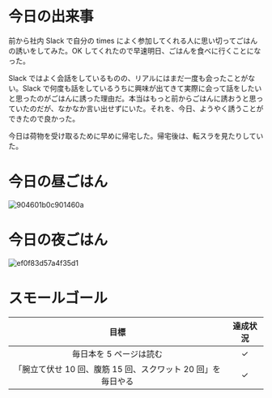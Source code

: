 # 今日の出来事
前から社内 Slack で自分の times によく参加してくれる人に思い切ってごはんの誘いをしてみた。OK してくれたので早速明日、ごはんを食べに行くことになった。

Slack ではよく会話をしているものの、リアルにはまだ一度も会ったことがない。Slack で何度も話をしているうちに興味が出てきて実際に会って話をしたいと思ったのがごはんに誘った理由だ。本当はもっと前からごはんに誘おうと思っていたのだが、なかなか言い出せずにいた。それを、今日、ようやく誘うことができたので良かった。

今日は荷物を受け取るために早めに帰宅した。帰宅後は、転スラを見たりしていた。

# 今日の昼ごはん
![904601b0c901460a](https://noraworld.github.io/box-bulbasaur/2019/02/904601b0c901460a.jpg)

# 今日の夜ごはん
![ef0f83d57a4f35d1](https://noraworld.github.io/box-bulbasaur/2019/02/ef0f83d57a4f35d1.jpg)

# スモールゴール
| 目標 | 達成状況 |
|:---:|:---:|
| 毎日本を 5 ページは読む | ✓ |
| 「腕立て伏せ 10 回、腹筋 15 回、スクワット 20 回」を毎日やる | ✓ |
